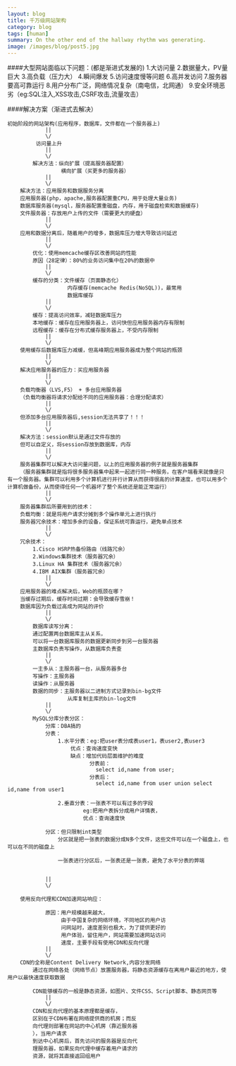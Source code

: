 ```yaml
---
layout: blog
title: 千万级网站架构
category: blog
tags: [human]  
summary: On the other end of the hallway rhythm was generating.
image: /images/blog/post5.jpg
---
```


####大型网站面临以下问题：(都是渐进式发展的)
	1.大访问量
	2.数据量大，PV量巨大
	3.高负载（压力大）
	4.瞬间爆发
	5.访问速度慢等问题
	6.高并发访问
	7.服务器要高可靠运行
	8.用户分布广泛，网络情况复杂（南电信，北网通）
	9.安全环境恶劣（eg:SQL注入,XSS攻击,CSRF攻击,流量攻击）


####解决方案（渐进式去解决）
	
	初始阶段的网站架构(应用程序，数据库，文件都在一个服务器上)
				||
				\/
			 访问量上升
				||
				\/
			解决方法：纵向扩展（提高服务器配置）
					 横向扩展（买更多的服务器）
				||
				\/
		解决方法：应用服务和数据服务分离
		应用服务器(php，apache,服务器配置重CPU，用于处理大量业务)
		数据库服务器(mysql，服务器配置重磁盘，内存，用于磁盘检索和数据缓存)
		文件服务器：存放用户上传的文件（需要更大的硬盘）
				||
				\/
		应用和数据分离后，随着用户的增多，数据库压力增大导致访问延迟
				||
				\/
			优化：使用memcache缓存区改善网站的性能
			原因（28定律）：80%的业务访问集中在20%的数据中
				||
				\/
			缓存的分类：文件缓存（页面静态化）
					   内存缓存(memcache Redis(NoSQL))，最常用
					   数据库缓存
				||
				\/
			缓存：提高访问效率，减轻数据库压力
			本地缓存：缓存在应用服务器上，访问快但应用服务器内存有限制
			远程缓存：缓存在分布式缓存服务器上，不受内存限制
				||
				\/
		使用缓存后数据库压力减缓，但高峰期应用服务器成为整个网站的瓶颈
				||
				\/
		解决应用服务器的压力：买应用服务器
				||
				\/
		负载均衡器（LVS,F5） + 多台应用服务器
		（负载均衡器将请求分配给不同的应用服务器：合理分配请求）
				||
				\/
		但添加多台应用服务器后,session无法共享了！！！
				||
				\/
		解决方法：session默认是通过文件存放的
		但可以自定义，将session存放到数据库，内存
				||
				\/
		服务器集群可以解决大访问量问题，以上的应用服务器的例子就是服务器集群
		（服务器集群就是指将很多服务器集中起来一起进行同一种服务，在客户端看来就像是只有一个服务器。集群可以利用多个计算机进行并行计算从而获得很高的计算速度，也可以用多个计算机做备份，从而使得任何一个机器坏了整个系统还是能正常运行）
				||
				\/
		服务器集群后所要用到的技术：
		负载均衡：就是将用户请求分摊到多个操作单元上进行执行
		服务器冗余技术：增加多余的设备，保证系统可靠运行，避免单点技术
				||
				\/
		冗余技术：
			1.Cisco HSRP热备份路由（线路冗余）
			2.Windows集群技术（服务器冗余）
			3.Linux HA 集群技术（服务器冗余）
			4.IBM AIX集群（服务器冗余）
				||
				\/
		应用服务器的难点解决后，Web的瓶颈在哪？
		当缓存过期后，缓存时间过期：会导致缓存雪崩！
		数据库因为负载过高成为网站的评价
				||
				\/
			数据库读写分离：
			通过配置两台数据库主从关系，
			可以将一台数据库服务的数据更新同步到另一台服务器
			主数据库负责写操作，从数据库负责查
				||
				\/
			一主多从：主服务器一台，从服务器多台
			写操作：主服务器
			读操作：从服务器
			数据的同步：主服务器以二进制方式记录到bin-bg文件
					   从库复制主库的bin-log文件
				||
				\/
			MySQL分库分表分区：
				分库：DBA搞的
				分表：
					1.水平分表：eg:把user表分成表user1，表user2,表user3
						优点：查询速度变快
						缺点：增加代码层面维护的难度
							  分表前：
								select id,name from user;
							  分表后：
    							select id,name from user union select id,name from user1
					
					2.垂直分表：一张表不可以有过多的字段
							eg:把用户表拆分成用户详情表，
							优点：查询速度快

				分区：但只限制int类型
					分区就是把一张表的数据分成N多个文件，这些文件可以在一个磁盘上，也可以在不同的磁盘上
					
					一张表进行分区后，一张表还是一张表，避免了水平分表的弊端


				||
				\/

		使用反向代理和CDN加速网站响应：
				
				原因：用户规模越来越大，
					 由于中国复杂的网络环境，不同地区的用户访
					 问网站时，速度差别也极大，为了提供更好的
 					 用户体验，留住用户，网站需要加速网站访问
 	                 速度，主要手段有使用CDN和反向代理
				||
				\/
		CDN的全称是Content Delivery Network,内容分发网络
			通过在网络各处（网络节点）放置服务器，将静态资源缓存在离用户最近的地方，使用户以最快速度获取数据

			CDN能够缓存的一般是静态资源，如图片、文件CSS、Script脚本、静态网页等
				||
				\/
			CDN和反向代理的基本原理都是缓存，
			区别在于CDN布署在网络提供商的机房；而反
			向代理则部署在网站的中心机房（靠近服务器
			），当用户请求
			到达中心机房后，首先访问的服务器是反向代
			理服务器，如果反向代理中缓存着用户请求的
			资源，就将其直接返回组用户
				
			

					

			
		


				
			
		
		

			

						 

	
	
	
	
	




